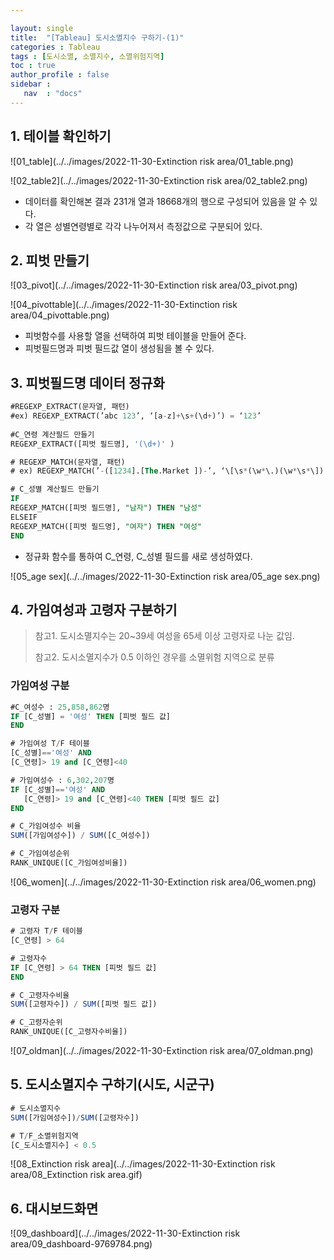 ```yaml
---

layout: single
title:  "[Tableau] 도시소멸지수 구하기-(1)"
categories : Tableau
tags : [도시소멸, 소멸지수, 소멸위험지역]
toc : true
author_profile : false
sidebar :
   nav  : "docs"
---
```




## 1. 테이블 확인하기 

![01_table](../../images/2022-11-30-Extinction risk area/01_table.png)

![02_table2](../../images/2022-11-30-Extinction risk area/02_table2.png)

- 데이터를 확인해본 결과 231개 열과 18668개의 행으로 구성되어 있음을 알 수 있다.
- 각 열은 성별연령별로 각각 나누어져서 측정값으로 구분되어 있다.

## 2. 피벗 만들기

![03_pivot](../../images/2022-11-30-Extinction risk area/03_pivot.png)

![04_pivottable](../../images/2022-11-30-Extinction risk area/04_pivottable.png)

- 피벗함수를 사용할 열을 선택하여 피벗 테이블을 만들어 준다.
- 피벗필드명과 피벗 필드값 열이 생성됨을 볼 수 있다.

## 3. 피벗필드명 데이터 정규화

```sql
#REGEXP_EXTRACT(문자열, 패턴)
#ex) REGEXP_EXTRACT(’abc 123’, ‘[a-z]+\s+(\d+)’) = ‘123’
 
#C_연령 계산필드 만들기
REGEXP_EXTRACT([피벗 필드명], '(\d+)' )
```

```sql
# REGEXP_MATCH(문자열, 패턴) 
# ex) REGEXP_MATCH(’-([1234].[The.Market ])-’, ‘\[\s*(\w*\.)(\w*\s*\])’) = true

# C_성별 계산필드 만들기
IF 
REGEXP_MATCH([피벗 필드명], "남자") THEN "남성"
ELSEIF 
REGEXP_MATCH([피벗 필드명], "여자") THEN "여성"
END
```

- 정규화 함수를 통하여 C_연령, C_성별 필드를 새로 생성하였다. 

![05_age sex](../../images/2022-11-30-Extinction risk area/05_age sex.png)

## 4. 가임여성과 고령자 구분하기

> 참고1. 도시소멸지수는 20~39세 여성을 65세 이상 고령자로 나눈 값임.
>
> 참고2. 도시소멸지수가 0.5 이하인 경우를 소멸위험 지역으로 분류

### 가임여성 구분

```sql
#C_여성수 : 25,858,862명
IF [C_성별] = '여성' THEN [피벗 필드 값]
END

# 가임여성 T/F 테이블
[C_성별]=='여성' AND
[C_연령]> 19 and [C_연령]<40

# 가임여성수 : 6,302,207명
IF [C_성별]=='여성' AND
   [C_연령]> 19 and [C_연령]<40 THEN [피벗 필드 값]
END

# C_가임여성수 비율
SUM([가임여성수]) / SUM([C_여성수])

# C_가임여성순위
RANK_UNIQUE([C_가임여성비율])

```

![06_women](../../images/2022-11-30-Extinction risk area/06_women.png)

### 고령자 구분

```sql
# 고령자 T/F 테이블
[C_연령] > 64

# 고령자수 
IF [C_연령] > 64 THEN [피벗 필드 값]
END

# C_고령자수비율
SUM([고령자수]) / SUM([피벗 필드 값])

# C_고령자순위
RANK_UNIQUE([C_고령자수비율])
```

![07_oldman](../../images/2022-11-30-Extinction risk area/07_oldman.png)

## 5. 도시소멸지수 구하기(시도, 시군구)

```sql
# 도시소멸지수 
SUM([가임여성수])/SUM([고령자수])

# T/F_소멸위험지역
[C_도시소멸지수] < 0.5
```

![08_Extinction risk area](../../images/2022-11-30-Extinction risk area/08_Extinction risk area.gif)



## 6. 대시보드화면

![09_dashboard](../../images/2022-11-30-Extinction risk area/09_dashboard-9769784.png)